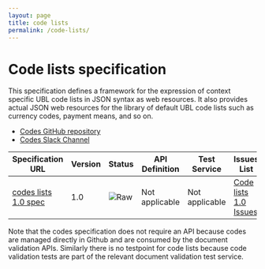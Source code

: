 ```yaml
---
layout: page
title: code lists
permalink: /code-lists/
---
```

# Code lists specification

This specification defines a framework for the expression of context specific UBL code lists in JSON syntax as web resources. It also provides actual JSON web resources for the library of default UBL code lists such as currency codes, payment means, and so on.
 
 * [Codes GitHub repository](https://github.com/ausdigital/code-lists)
 * [Codes Slack Channel](https://ausdigital.slack.com/messages/spec-code/)


| Specification URL | Version | Status | API Definition | Test Service | Issues List |
| ----------------- | ------  | ------ | -------------- | ------------ | -------- |
| [codes lists 1.0 spec](http://code-lists.readthedocs.io/) | 1.0 | ![Raw](http://rfc.unprotocols.org/spec:2/COSS/raw.svg) |Not applicable | Not applicable | [Code lists 1.0 Issues](https://github.com/ausdigital/code-lists/issues)  |

Note that the codes specification does not require an API because codes are managed directly in Github and are consumed by the document validation APIs.  Similarly there is no testpoint for code lists because code validation tests are part of the relevant document validation test service.
